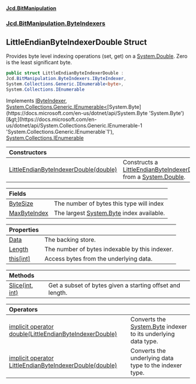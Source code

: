 #### [Jcd.BitManipulation](index.md 'index')
### [Jcd.BitManipulation.ByteIndexers](Jcd.BitManipulation.ByteIndexers.md 'Jcd.BitManipulation.ByteIndexers')

## LittleEndianByteIndexerDouble Struct

Provides byte level indexing operations (set, get) on
a [System.Double](https://docs.microsoft.com/en-us/dotnet/api/System.Double 'System.Double'). Zero is the least
significant byte.

```csharp
public struct LittleEndianByteIndexerDouble :
Jcd.BitManipulation.ByteIndexers.IByteIndexer,
System.Collections.Generic.IEnumerable<byte>,
System.Collections.IEnumerable
```

Implements [IByteIndexer](Jcd.BitManipulation.ByteIndexers.IByteIndexer.md 'Jcd.BitManipulation.ByteIndexers.IByteIndexer'), [System.Collections.Generic.IEnumerable&lt;](https://docs.microsoft.com/en-us/dotnet/api/System.Collections.Generic.IEnumerable-1 'System.Collections.Generic.IEnumerable`1')[System.Byte](https://docs.microsoft.com/en-us/dotnet/api/System.Byte 'System.Byte')[&gt;](https://docs.microsoft.com/en-us/dotnet/api/System.Collections.Generic.IEnumerable-1 'System.Collections.Generic.IEnumerable`1'), [System.Collections.IEnumerable](https://docs.microsoft.com/en-us/dotnet/api/System.Collections.IEnumerable 'System.Collections.IEnumerable')

| Constructors                                                                                                                                                                                                                                            |                                                                                                                                                                                                                                                                                     |
|:--------------------------------------------------------------------------------------------------------------------------------------------------------------------------------------------------------------------------------------------------------|:------------------------------------------------------------------------------------------------------------------------------------------------------------------------------------------------------------------------------------------------------------------------------------|
| [LittleEndianByteIndexerDouble(double)](Jcd.BitManipulation.ByteIndexers.LittleEndianByteIndexerDouble.LittleEndianByteIndexerDouble(double).md 'Jcd.BitManipulation.ByteIndexers.LittleEndianByteIndexerDouble.LittleEndianByteIndexerDouble(double)') | Constructs a [LittleEndianByteIndexerDouble](Jcd.BitManipulation.ByteIndexers.LittleEndianByteIndexerDouble.md 'Jcd.BitManipulation.ByteIndexers.LittleEndianByteIndexerDouble') from a [System.Double](https://docs.microsoft.com/en-us/dotnet/api/System.Double 'System.Double'). |

| Fields                                                                                                                                                                       |                                                                                                                   |
|:-----------------------------------------------------------------------------------------------------------------------------------------------------------------------------|:------------------------------------------------------------------------------------------------------------------|
| [ByteSize](Jcd.BitManipulation.ByteIndexers.LittleEndianByteIndexerDouble.ByteSize.md 'Jcd.BitManipulation.ByteIndexers.LittleEndianByteIndexerDouble.ByteSize')             | The number of bytes this type will index                                                                          |
| [MaxByteIndex](Jcd.BitManipulation.ByteIndexers.LittleEndianByteIndexerDouble.MaxByteIndex.md 'Jcd.BitManipulation.ByteIndexers.LittleEndianByteIndexerDouble.MaxByteIndex') | The largest [System.Byte](https://docs.microsoft.com/en-us/dotnet/api/System.Byte 'System.Byte') index available. |

| Properties                                                                                                                                                          |                                                |
|:--------------------------------------------------------------------------------------------------------------------------------------------------------------------|:-----------------------------------------------|
| [Data](Jcd.BitManipulation.ByteIndexers.LittleEndianByteIndexerDouble.Data.md 'Jcd.BitManipulation.ByteIndexers.LittleEndianByteIndexerDouble.Data')                | The backing store.                             |
| [Length](Jcd.BitManipulation.ByteIndexers.LittleEndianByteIndexerDouble.Length.md 'Jcd.BitManipulation.ByteIndexers.LittleEndianByteIndexerDouble.Length')          | The number of bytes indexable by this indexer. |
| [this[int]](Jcd.BitManipulation.ByteIndexers.LittleEndianByteIndexerDouble.this[int].md 'Jcd.BitManipulation.ByteIndexers.LittleEndianByteIndexerDouble.this[int]') | Access bytes from the underlying data.         |

| Methods                                                                                                                                                                              |                                                           |
|:-------------------------------------------------------------------------------------------------------------------------------------------------------------------------------------|:----------------------------------------------------------|
| [Slice(int, int)](Jcd.BitManipulation.ByteIndexers.LittleEndianByteIndexerDouble.Slice(int,int).md 'Jcd.BitManipulation.ByteIndexers.LittleEndianByteIndexerDouble.Slice(int, int)') | Get a subset of bytes given a starting offset and length. |

| Operators                                                                                                                                                                                                                                                                                                                                                          |                                                                                                                                        |
|:-------------------------------------------------------------------------------------------------------------------------------------------------------------------------------------------------------------------------------------------------------------------------------------------------------------------------------------------------------------------|:---------------------------------------------------------------------------------------------------------------------------------------|
| [implicit operator double(LittleEndianByteIndexerDouble)](Jcd.BitManipulation.ByteIndexers.LittleEndianByteIndexerDouble.op_Implicitdouble(Jcd.BitManipulation.ByteIndexers.LittleEndianByteIndexerDouble).md 'Jcd.BitManipulation.ByteIndexers.LittleEndianByteIndexerDouble.op_Implicit double(Jcd.BitManipulation.ByteIndexers.LittleEndianByteIndexerDouble)') | Converts the [System.Byte](https://docs.microsoft.com/en-us/dotnet/api/System.Byte 'System.Byte') indexer to its underlying data type. |
| [implicit operator LittleEndianByteIndexerDouble(double)](Jcd.BitManipulation.ByteIndexers.LittleEndianByteIndexerDouble.op_ImplicitJcd.BitManipulation.ByteIndexers.LittleEndianByteIndexerDouble(double).md 'Jcd.BitManipulation.ByteIndexers.LittleEndianByteIndexerDouble.op_Implicit Jcd.BitManipulation.ByteIndexers.LittleEndianByteIndexerDouble(double)') | Converts the underlying data type to the indexer type.                                                                                 |
